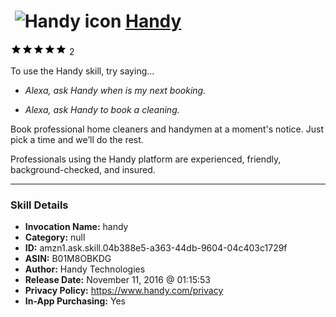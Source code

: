 # &nbsp;<img src="skill_icon" alt="Handy icon" width="36"> [Handy](http://alexa.amazon.com/#skills/amzn1.ask.skill.04b388e5-a363-44db-9604-04c403c1729f)
![5 stars](../../images/ic_star_black_18dp_1x.png)![5 stars](../../images/ic_star_black_18dp_1x.png)![5 stars](../../images/ic_star_black_18dp_1x.png)![5 stars](../../images/ic_star_black_18dp_1x.png)![5 stars](../../images/ic_star_black_18dp_1x.png) 2

To use the Handy skill, try saying...

* *Alexa, ask Handy when is my next booking.*

* *Alexa, ask Handy to book a cleaning.*

Book professional home cleaners and handymen at a moment's notice.
Just pick a time and we’ll do the rest.

Professionals using the Handy platform are experienced, friendly, background-checked, and insured.

***

### Skill Details

* **Invocation Name:** handy
* **Category:** null
* **ID:** amzn1.ask.skill.04b388e5-a363-44db-9604-04c403c1729f
* **ASIN:** B01M8OBKDG
* **Author:** Handy Technologies
* **Release Date:** November 11, 2016 @ 01:15:53
* **Privacy Policy:** https://www.handy.com/privacy
* **In-App Purchasing:** Yes
